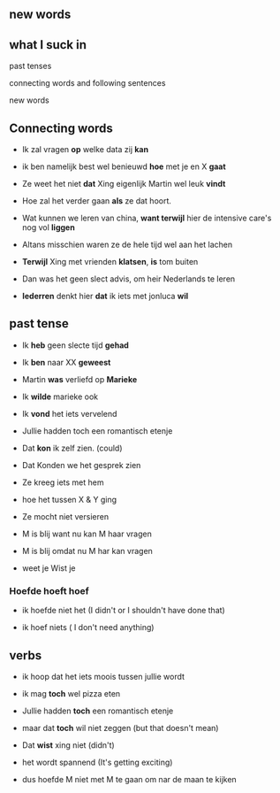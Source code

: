 
## new words


## what I suck in 

past tenses

connecting words and following sentences

new words



## Connecting words

- Ik zal vragen **op** welke data zij **kan**

- ik ben namelijk best wel benieuwd **hoe** met je en X **gaat**

- Ze weet het niet **dat** Xing eigenlijk Martin wel leuk **vindt**

- Hoe zal het verder gaan **als** ze dat hoort.

- Wat kunnen we leren van china, **want terwijl** hier de intensive care's
  nog vol **liggen**

- Altans misschien waren ze de hele tijd wel aan het lachen

- **Terwijl** Xing met vrienden **klatsen**, **is** tom buiten

- Dan was het geen slect advis, om heir Nederlands te leren

- **Iederren** denkt hier **dat** ik iets met jonluca **wil**

## past tense

- Ik **heb** geen slecte tijd **gehad**

- Ik **ben** naar XX **geweest**

- Martin **was** verliefd op **Marieke**

- Ik **wilde** marieke ook

- Ik **vond** het iets vervelend

- Jullie hadden toch een romantisch etenje

- Dat **kon** ik zelf zien. (could)

- Dat Konden we het gesprek zien

- Ze kreeg  iets met hem

- hoe het tussen X & Y ging

- Ze mocht niet versieren

- M is blij want nu kan M haar vragen

- M is blij omdat nu M har kan vragen

- weet je Wist je

### Hoefde hoeft hoef

- ik hoefde niet het (I didn't or I shouldn't have done that)

- ik hoef niets ( I don't need anything)

## verbs

- ik hoop dat het iets moois tussen jullie wordt

- ik mag **toch** wel pizza eten

- Jullie hadden **toch** een romantisch etenje



- maar dat **toch** wil niet zeggen (but that doesn't mean)

- Dat **wist** xing niet (didn't)

- het wordt spannend (It's getting exciting)

- dus hoefde M niet met M  te gaan om nar de maan te kijken
